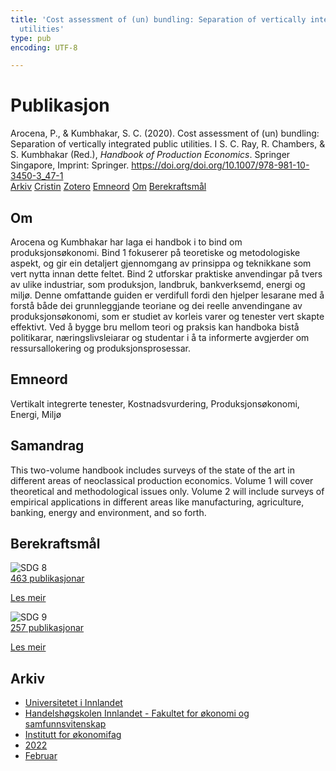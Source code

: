 ```yaml
---
title: 'Cost assessment of (un) bundling: Separation of vertically integrated public
  utilities'
type: pub
encoding: UTF-8

---
```

<h1>Publikasjon</h1>
<article id="csl-bib-container-TC4JJUAK" class="csl-bib-container">
  <div class="csl-bib-body"> <div class="csl-entry">Arocena, P., &#38; Kumbhakar, S. C. (2020). Cost assessment of (un) bundling: Separation of vertically integrated public utilities. I S. C. Ray, R. Chambers, &#38; S. Kumbhakar (Red.), <i>Handbook of Production Economics</i>. Springer Singapore, Imprint: Springer. <a href="https://doi.org/doi.org/10.1007/978-981-10-3450-3_47-1">https://doi.org/doi.org/10.1007/978-981-10-3450-3_47-1</a></div> </div>
  <div class="csl-bib-buttons">
    <a href="#taxonomy-article-TC4JJUAK" alt="archive" class="csl-bib-button">Arkiv</a>
    <a href="https://app.cristin.no/results/show.jsf?id=1999098" alt="Cristin" class="csl-bib-button">Cristin</a>
    <a href="http://zotero.org/groups/5881554/items/TC4JJUAK" alt="Zotero" class="csl-bib-button">Zotero</a>
    <a href="#keywords-article-TC4JJUAK" alt="keywords" class="csl-bib-button">Emneord</a>
    <a href="#about-article-TC4JJUAK" alt="about_pub" class="csl-bib-button">Om</a>
    <a href="#sdg-article-TC4JJUAK" alt="sdg" class="csl-bib-button">Berekraftsmål</a>
  </div>
  <div id="csl-bib-meta-container-TC4JJUAK"></div>
</article>
<div id="csl-bib-meta-TC4JJUAK" class="csl-bib-meta">
  <article id="about-article-TC4JJUAK" class="about_pub-article">
    <h1>Om</h1>
    Arocena og Kumbhakar har laga ei handbok i to bind om produksjonsøkonomi. Bind 1 fokuserer på teoretiske og metodologiske aspekt, og gir ein detaljert gjennomgang av prinsippa og teknikkane som vert nytta innan dette feltet. Bind 2 utforskar praktiske anvendingar på tvers av ulike industriar, som produksjon, landbruk, bankverksemd, energi og miljø. Denne omfattande guiden er verdifull fordi den hjelper lesarane med å forstå både dei grunnleggjande teoriane og dei reelle anvendingane av produksjonsøkonomi, som er studiet av korleis varer og tenester vert skapte effektivt. Ved å bygge bru mellom teori og praksis kan handboka bistå politikarar, næringslivsleiarar og studentar i å ta informerte avgjerder om ressursallokering og produksjonsprosessar.
  </article>
  <article id="keywords-article-TC4JJUAK" class="keywords-article">
    <h1>Emneord</h1>
    Vertikalt integrerte tenester, Kostnadsvurdering, Produksjonsøkonomi, Energi, Miljø
  </article>
  <article id="abstract-article-TC4JJUAK" class="abstract-article">
    <h1>Samandrag</h1>
    This two-volume handbook includes surveys of the state of the art in different areas of neoclassical production economics. Volume 1 will cover theoretical and methodological issues only. Volume 2 will include surveys of empirical applications in different areas like manufacturing, agriculture, banking, energy and environment, and so forth.
  </article>
  <article id="sdg-article-TC4JJUAK" class="sdg-article">
    <h1>Berekraftsmål</h1>
    <div class="sdg-container"><div id="sdg8" class="sdg">
        <img src="{{< params subfolder >}}images/sdg/sdg08_nn.png" class="image" alt="SDG 8">
        <div class="sdg-overlay">
          <a href="{{< params subfolder >}}nn/archive/?sdg=8#archive" class="sdg-publication-count"><span>463</span> publikasjonar</a>
          <p><a href="https://fn.no/om-fn/fns-baerekraftsmaal/anstendig-arbeid-og-oekonomisk-vekst?lang=nno-NO" class="sdg-read-more">Les meir</a></p>
        </div>
      </div> <div id="sdg9" class="sdg">
        <img src="{{< params subfolder >}}images/sdg/sdg09_nn.png" class="image" alt="SDG 9">
        <div class="sdg-overlay">
          <a href="{{< params subfolder >}}nn/archive/?sdg=9#archive" class="sdg-publication-count"><span>257</span> publikasjonar</a>
          <p><a href="https://fn.no/om-fn/fns-baerekraftsmaal/industri-innovasjon-og-infrastruktur?lang=nno-NO" class="sdg-read-more">Les meir</a></p>
        </div>
      </div></div>
  </article>
  <article id="taxonomy-article-TC4JJUAK" class="taxonomy-article">
    <h1>Arkiv</h1>
    <ul>
      <li><a href="{{< params subfolder >}}nn/archive/?key=3DCRN523">Universitetet i Innlandet</a></li>
      <li><a href="{{< params subfolder >}}nn/archive/?key=DU8Q9LN9">Handelshøgskolen Innlandet - Fakultet for økonomi og samfunnsvitenskap</a></li>
      <li><a href="{{< params subfolder >}}nn/archive/?key=3IQA89I8">Institutt for økonomifag</a></li>
      <li><a href="{{< params subfolder >}}nn/archive/?key=6THNNMZZ">2022</a></li>
      <li><a href="{{< params subfolder >}}nn/archive/?key=X9WCTURJ">Februar</a></li>
    </ul>
  </article>
</div>
